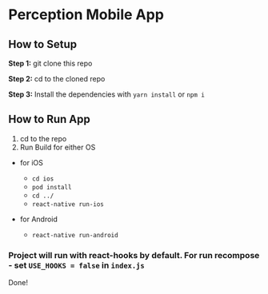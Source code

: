 #  Perception Mobile App

## How to Setup

**Step 1:** git clone this repo

**Step 2:** cd to the cloned repo

**Step 3:** Install the dependencies with `yarn install` or `npm i`

## How to Run App

1. cd to the repo
2. Run Build for either OS

  * for iOS
    * `cd ios`
    * `pod install`
    * `cd ../` 
    * `react-native run-ios`
    
  * for Android
    * `react-native run-android`
    
### Project will run with react-hooks by default. For run recompose - set `USE_HOOKS = false` in `index.js`

Done!
